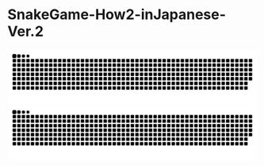 # SnakeGame-How2-inJapanese-Ver.2
![github contribution grid snake animation](https://raw.githubusercontent.com/COfiftytwo/COfiftytwo/output/github-contribution-grid-snake-dark.svg#gh-dark-mode-only)![github contribution grid snake animation](https://raw.githubusercontent.com/COfiftytwo/COfiftytwo/output/github-contribution-grid-snake.svg#gh-light-mode-only)

